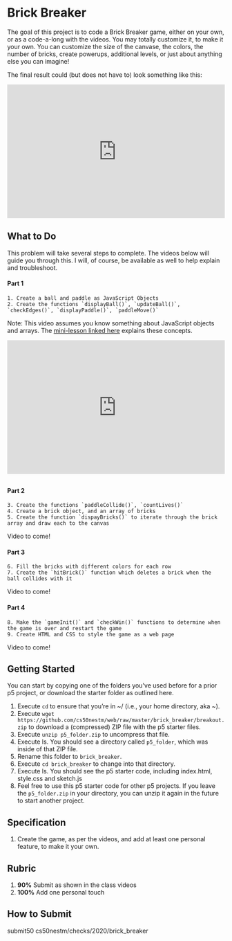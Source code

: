 # Brick Breaker

The goal of this project is to code a Brick Breaker game, either on your own, or as a code-a-long with the videos. You may totally customize it, to make it your own. You can customize the size of the canvase, the colors, the number of bricks, create powerups, additional levels, or just about anything else you can imagine!

<style type="text/css">
.iframe_container {
	position: relative;
	padding-bottom: 56.25%; 
	padding-top: 25px;
	height: 0;
	margin-bottom: 30px;
}

.iframe_container iframe {
	position: absolute;
	top: 0;
	left: 0;
	width: 100%;
	height: 100%;
}
</style>

The final result could (but does not have to) look something like this:

<div class="iframe_container">
<iframe src="https://www.youtube.com/embed/AQeTDaI3ik8" frameborder="0" allow="accelerometer; autoplay; encrypted-media; gyroscope; picture-in-picture" allowfullscreen></iframe>
</div>

## What to Do

This problem will take several steps to complete. The videos below will guide you through this. I will, of course, be available as well to help explain and troubleshoot.

#### Part 1
```
1. Create a ball and paddle as JavaScript Objects
2. Create the functions `displayBall()`, `updateBall()`, `checkEdges()`, `displayPaddle()`, `paddleMove()`
```

Note: This video assumes you know something about JavaScript objects and arrays. The [mini-lesson linked here](https://cs50nestm.github.io/web/objects-and-arrays/) explains these concepts.

<div class="iframe_container">
<iframe src="https://www.youtube.com/embed/SyDtIDO-TFk" frameborder="0" allow="accelerometer; autoplay; encrypted-media; gyroscope; picture-in-picture" allowfullscreen></iframe>
</div>

#### Part 2
```
3. Create the functions `paddleCollide()`, `countLives()`
4. Create a brick object, and an array of bricks
5. Create the function `dispayBricks()` to iterate through the brick array and draw each to the canvas
```
Video to come!

#### Part 3
```
6. Fill the bricks with different colors for each row
7. Create the `hitBrick()` function which deletes a brick when the ball collides with it
```
Video to come!

#### Part 4
```
8. Make the `gameInit()` and `checkWin()` functions to determine when the game is over and restart the game
9. Create HTML and CSS to style the game as a web page
```
Video to come!

## Getting Started

You can start by copying one of the folders you've used before for a prior p5 project, or download the starter folder as outlined here.

1. Execute `cd` to ensure that you’re in ~/ (i.e., your home directory, aka ~).
2. Execute `wget https://github.com/cs50nestm/web/raw/master/brick_breaker/breakout.zip` to download a (compressed) ZIP file with the p5 starter files.
1. Execute `unzip p5_folder.zip` to uncompress that file.
1. Execute ls. You should see a directory called `p5_folder`, which was inside of that ZIP file.
1. Rename this folder to `brick_breaker`.
1. Execute `cd brick_breaker` to change into that directory.
1. Execute ls. You should see the p5 starter code, including index.html, style.css and sketch.js
1. Feel free to use this p5 starter code for other p5 projects. If you leave the `p5_folder.zip` in your directory, you can unzip it again in the future to start another project.

## Specification

1. Create the game, as per the videos, and add at least one personal feature, to make it your own.

## Rubric

1. **90%** Submit as shown in the class videos
1. **100%** Add one personal touch

## How to Submit

submit50 cs50nestm/checks/2020/brick_breaker


